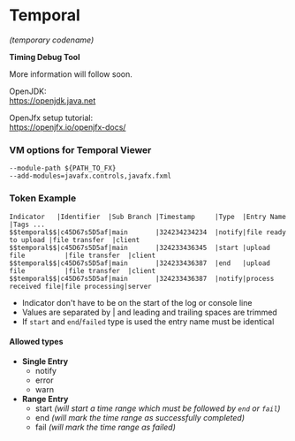 # Temporal
_(temporary codename)_

**Timing Debug Tool**

More information will follow soon.

OpenJDK:<br>
https://openjdk.java.net

OpenJfx setup tutorial:<br>
https://openjfx.io/openjfx-docs/

### VM options for Temporal Viewer
```
--module-path ${PATH_TO_FX}
--add-modules=javafx.controls,javafx.fxml
```

### Token Example
```
Indicator   |Identifier  |Sub Branch |Timestamp     |Type  |Entry Name           |Tags ...
$$temporal$$|c45D67s5D5af|main       |324234234234  |notify|file ready to upload |file transfer  |client
$$temporal$$|c45D67s5D5af|main       |324233436345  |start |upload file          |file transfer  |client
$$temporal$$|c45D67s5D5af|main       |324233436387  |end   |upload file          |file transfer  |client
$$temporal$$|c45D67s5D5af|main       |324233436387  |notify|process received file|file processing|server
```
*  Indicator don't have to be on the start of the log or console line
*  Values are separated by | and leading and trailing spaces are trimmed
*  If `start` and `end`/`failed` type is used the entry name must be identical

#### Allowed types
* **Single Entry**
  * notify
  * error
  * warn
* **Range Entry**
  * start _(will start a time range which must be followed by `end` or `fail`)_
  * end _(will mark the time range as successfully completed)_
  * fail _(will mark the time range as failed)_